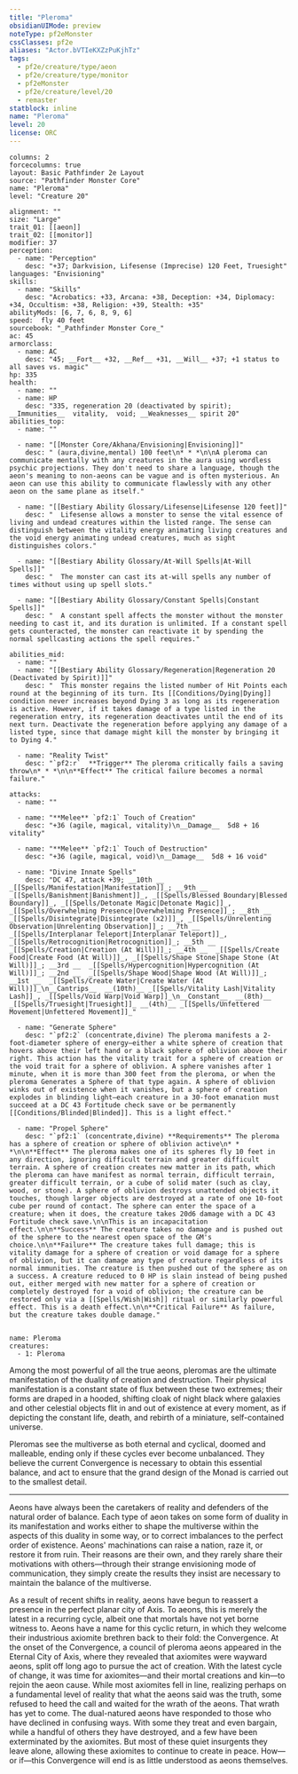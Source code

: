 ```yaml
---
title: "Pleroma"
obsidianUIMode: preview
noteType: pf2eMonster
cssClasses: pf2e
aliases: "Actor.bVTIeKXZzPuKjhTz" 
tags:
  - pf2e/creature/type/aeon
  - pf2e/creature/type/monitor
  - pf2eMonster
  - pf2e/creature/level/20
  - remaster
statblock: inline
name: "Pleroma"
level: 20
license: ORC
---
```


```statblock
columns: 2
forcecolumns: true
layout: Basic Pathfinder 2e Layout
source: "Pathfinder Monster Core"
name: "Pleroma"
level: "Creature 20"

alignment: ""
size: "Large"
trait_01: [[aeon]]
trait_02: [[monitor]]
modifier: 37
perception:
  - name: "Perception"
    desc: "+37; Darkvision, Lifesense (Imprecise) 120 Feet, Truesight"
languages: "Envisioning"
skills:
  - name: "Skills"
    desc: "Acrobatics: +33, Arcana: +38, Deception: +34, Diplomacy: +34, Occultism: +38, Religion: +39, Stealth: +35"
abilityMods: [6, 7, 6, 8, 9, 6]
speed:  fly 40 feet
sourcebook: "_Pathfinder Monster Core_"
ac: 45
armorclass:
  - name: AC
    desc: "45; __Fort__ +32, __Ref__ +31, __Will__ +37; +1 status to all saves vs. magic"
hp: 335
health:
  - name: ""
  - name: HP
    desc: "335, regeneration 20 (deactivated by spirit); __Immunities__  vitality,  void; __Weaknesses__ spirit 20"
abilities_top:
  - name: ""

  - name: "[[Monster Core/Akhana/Envisioning|Envisioning]]"
    desc: " (aura,divine,mental) 100 feet\n* * *\n\nA pleroma can communicate mentally with any creatures in the aura using wordless psychic projections. They don't need to share a language, though the aeon's meaning to non-aeons can be vague and is often mysterious. An aeon can use this ability to communicate flawlessly with any other aeon on the same plane as itself."

  - name: "[[Bestiary Ability Glossary/Lifesense|Lifesense 120 feet]]"
    desc: "  Lifesense allows a monster to sense the vital essence of living and undead creatures within the listed range. The sense can distinguish between the vitality energy animating living creatures and the void energy animating undead creatures, much as sight distinguishes colors."

  - name: "[[Bestiary Ability Glossary/At-Will Spells|At-Will Spells]]"
    desc: "  The monster can cast its at-will spells any number of times without using up spell slots."

  - name: "[[Bestiary Ability Glossary/Constant Spells|Constant Spells]]"
    desc: "  A constant spell affects the monster without the monster needing to cast it, and its duration is unlimited. If a constant spell gets counteracted, the monster can reactivate it by spending the normal spellcasting actions the spell requires."

abilities_mid:
  - name: ""
  - name: "[[Bestiary Ability Glossary/Regeneration|Regeneration 20 (Deactivated by Spirit)]]"
    desc: "  This monster regains the listed number of Hit Points each round at the beginning of its turn. Its [[Conditions/Dying|Dying]] condition never increases beyond Dying 3 as long as its regeneration is active. However, if it takes damage of a type listed in the regeneration entry, its regeneration deactivates until the end of its next turn. Deactivate the regeneration before applying any damage of a listed type, since that damage might kill the monster by bringing it to Dying 4."

  - name: "Reality Twist"
    desc: "`pf2:r`  **Trigger** The pleroma critically fails a saving throw\n* * *\n\n**Effect** The critical failure becomes a normal failure."

attacks:
  - name: ""

  - name: "**Melee** `pf2:1` Touch of Creation"
    desc: "+36 (agile, magical, vitality)\n__Damage__  5d8 + 16 vitality"

  - name: "**Melee** `pf2:1` Touch of Destruction"
    desc: "+36 (agile, magical, void)\n__Damage__  5d8 + 16 void"

  - name: "Divine Innate Spells"
    desc: "DC 47, attack +39; __10th __  _[[Spells/Manifestation|Manifestation]]_; __9th __  _[[Spells/Banishment|Banishment]]_, _[[Spells/Blessed Boundary|Blessed Boundary]]_, _[[Spells/Detonate Magic|Detonate Magic]]_, _[[Spells/Overwhelming Presence|Overwhelming Presence]]_; __8th __  _[[Spells/Disintegrate|Disintegrate (x2)]]_, _[[Spells/Unrelenting Observation|Unrelenting Observation]]_; __7th __  _[[Spells/Interplanar Teleport|Interplanar Teleport]]_, _[[Spells/Retrocognition|Retrocognition]]_; __5th __  _[[Spells/Creation|Creation (At Will)]]_; __4th __  _[[Spells/Create Food|Create Food (At Will)]]_, _[[Spells/Shape Stone|Shape Stone (At Will)]]_; __3rd __  _[[Spells/Hypercognition|Hypercognition (At Will)]]_; __2nd __  _[[Spells/Shape Wood|Shape Wood (At Will)]]_; __1st __  _[[Spells/Create Water|Create Water (At Will)]]_\n__Cantrips__  __(10th)__ _[[Spells/Vitality Lash|Vitality Lash]]_, _[[Spells/Void Warp|Void Warp]]_\n__Constant__  __(8th)__ _[[Spells/Truesight|Truesight]]_ __(4th)__ _[[Spells/Unfettered Movement|Unfettered Movement]]_"

  - name: "Generate Sphere"
    desc: "`pf2:2` (concentrate,divine) The pleroma manifests a 2-foot-diameter sphere of energy—either a white sphere of creation that hovers above their left hand or a black sphere of oblivion above their right. This action has the vitality trait for a sphere of creation or the void trait for a sphere of oblivion. A sphere vanishes after 1 minute, when it is more than 300 feet from the pleroma, or when the pleroma Generates a Sphere of that type again. A sphere of oblivion winks out of existence when it vanishes, but a sphere of creation explodes in blinding light—each creature in a 30-foot emanation must succeed at a DC 43 Fortitude check save or be permanently [[Conditions/Blinded|Blinded]]. This is a light effect."

  - name: "Propel Sphere"
    desc: "`pf2:1` (concentrate,divine) **Requirements** The pleroma has a sphere of creation or sphere of oblivion active\n* * *\n\n**Effect** The pleroma makes one of its spheres fly 10 feet in any direction, ignoring difficult terrain and greater difficult terrain. A sphere of creation creates new matter in its path, which the pleroma can have manifest as normal terrain, difficult terrain, greater difficult terrain, or a cube of solid mater (such as clay, wood, or stone). A sphere of oblivion destroys unattended objects it touches, though larger objects are destroyed at a rate of one 10-foot cube per round of contact. The sphere can enter the space of a creature; when it does, the creature takes 20d6 damage with a DC 43 Fortitude check save.\n\nThis is an incapacitation effect.\n\n**Success** The creature takes no damage and is pushed out of the sphere to the nearest open space of the GM's choice.\n\n**Failure** The creature takes full damage; this is vitality damage for a sphere of creation or void damage for a sphere of oblivion, but it can damage any type of creature regardless of its normal immunities. The creature is then pushed out of the sphere as on a success. A creature reduced to 0 HP is slain instead of being pushed out, either merged with new matter for a sphere of creation or completely destroyed for a void of oblivion; the creature can be restored only via a [[Spells/Wish|Wish]] ritual or similarly powerful effect. This is a death effect.\n\n**Critical Failure** As failure, but the creature takes double damage."
 
```

```encounter-table
name: Pleroma
creatures:
  - 1: Pleroma
```



Among the most powerful of all the true aeons, pleromas are the ultimate manifestation of the duality of creation and destruction. Their physical manifestation is a constant state of flux between these two extremes; their forms are draped in a hooded, shifting cloak of night black where galaxies and other celestial objects flit in and out of existence at every moment, as if depicting the constant life, death, and rebirth of a miniature, self-contained universe.

Pleromas see the multiverse as both eternal and cyclical, doomed and malleable, ending only if these cycles ever become unbalanced. They believe the current Convergence is necessary to obtain this essential balance, and act to ensure that the grand design of the Monad is carried out to the smallest detail.

* * *

Aeons have always been the caretakers of reality and defenders of the natural order of balance. Each type of aeon takes on some form of duality in its manifestation and works either to shape the multiverse within the aspects of this duality in some way, or to correct imbalances to the perfect order of existence. Aeons' machinations can raise a nation, raze it, or restore it from ruin. Their reasons are their own, and they rarely share their motivations with others—through their strange envisioning mode of communication, they simply create the results they insist are necessary to maintain the balance of the multiverse.

As a result of recent shifts in reality, aeons have begun to reassert a presence in the perfect planar city of Axis. To aeons, this is merely the latest in a recurring cycle, albeit one that mortals have not yet borne witness to. Aeons have a name for this cyclic return, in which they welcome their industrious axiomite brethren back to their fold: the Convergence. At the onset of the Convergence, a council of pleroma aeons appeared in the Eternal City of Axis, where they revealed that axiomites were wayward aeons, split off long ago to pursue the act of creation. With the latest cycle of change, it was time for axiomites—and their mortal creations and kin—to rejoin the aeon cause. While most axiomites fell in line, realizing perhaps on a fundamental level of reality that what the aeons said was the truth, some refused to heed the call and waited for the wrath of the aeons. That wrath has yet to come. The dual-natured aeons have responded to those who have declined in confusing ways. With some they treat and even bargain, while a handful of others they have destroyed, and a few have been exterminated by the axiomites. But most of these quiet insurgents they leave alone, allowing these axiomites to continue to create in peace. How—or if—this Convergence will end is as little understood as aeons themselves.
